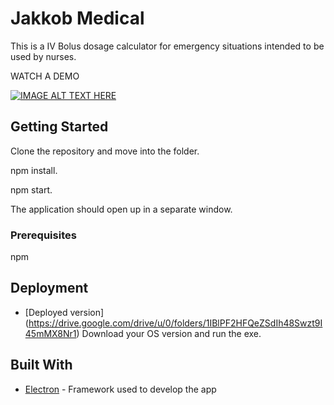 # Jakkob Medical

This is a IV Bolus dosage calculator for emergency situations intended to be used by nurses.

WATCH A DEMO

[![IMAGE ALT TEXT HERE](https://img.youtube.com/vi/EIXw1BB6dso/0.jpg)](https://www.youtube.com/watch?v=EIXw1BB6dso)

## Getting Started

Clone the repository and move into the folder.

npm install.

npm start.

The application should open up in a separate window.

### Prerequisites

npm

## Deployment

- [Deployed version] (https://drive.google.com/drive/u/0/folders/1IBlPF2HFQeZSdIh48Swzt9I45mMX8Nr1)
Download your OS version and run the exe.

## Built With

- [Electron](https://www.electronjs.org/docs) - Framework used to develop the app
